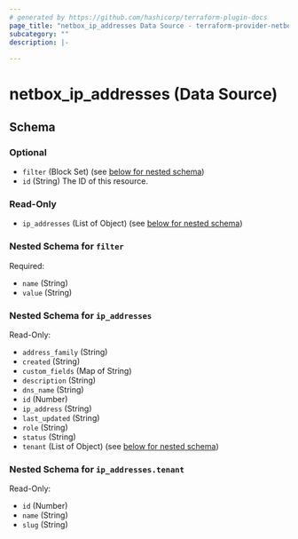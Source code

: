 ```yaml
---
# generated by https://github.com/hashicorp/terraform-plugin-docs
page_title: "netbox_ip_addresses Data Source - terraform-provider-netbox"
subcategory: ""
description: |-
  
---
```


# netbox_ip_addresses (Data Source)





<!-- schema generated by tfplugindocs -->
## Schema

### Optional

- `filter` (Block Set) (see [below for nested schema](#nestedblock--filter))
- `id` (String) The ID of this resource.

### Read-Only

- `ip_addresses` (List of Object) (see [below for nested schema](#nestedatt--ip_addresses))

<a id="nestedblock--filter"></a>
### Nested Schema for `filter`

Required:

- `name` (String)
- `value` (String)


<a id="nestedatt--ip_addresses"></a>
### Nested Schema for `ip_addresses`

Read-Only:

- `address_family` (String)
- `created` (String)
- `custom_fields` (Map of String)
- `description` (String)
- `dns_name` (String)
- `id` (Number)
- `ip_address` (String)
- `last_updated` (String)
- `role` (String)
- `status` (String)
- `tenant` (List of Object) (see [below for nested schema](#nestedobjatt--ip_addresses--tenant))

<a id="nestedobjatt--ip_addresses--tenant"></a>
### Nested Schema for `ip_addresses.tenant`

Read-Only:

- `id` (Number)
- `name` (String)
- `slug` (String)


